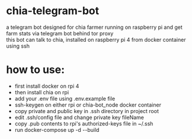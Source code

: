 # chia-telegram-bot

a telegram bot designed for chia farmer running on raspberry pi and get farm stats via telegram bot behind tor proxy <br />
this bot can talk to chia, installed on raspberry pi 4 from docker container using ssh <br />

# how to use:

- first install docker on rpi 4 <br />
- then install chia on rpi <br />
- add your .env file using .env.example file <br />
- ssh-keygen on either rpi or chia-bot_node docker container <br />
- copy private and public key in .ssh directory in project root <br />
- edit .ssh/config file and change private key fileName <br />
- copy .pub contents to rpi's authorized-keys file in ~/.ssh <br />
- run docker-compose up -d --build <br />

